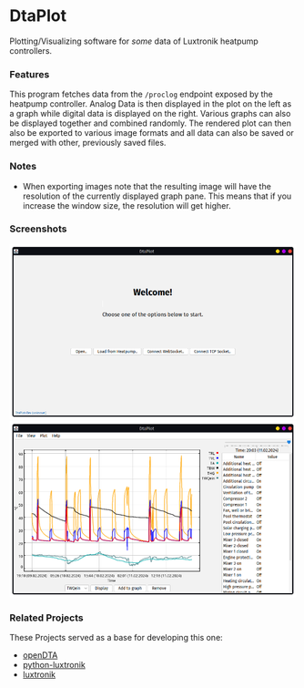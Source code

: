# DtaPlot

Plotting/Visualizing software for *some* data of 
Luxtronik heatpump controllers.

### Features

This program fetches data from the `/proclog` endpoint
exposed by the heatpump controller.
Analog Data is then displayed in the plot on the left as a graph
while digital data is displayed on the right. Various
graphs can also be displayed together and combined randomly.
The rendered plot can then also be exported to various image
formats and all data can also be saved or merged with other,
previously saved files.

### Notes

- When exporting images note that the resulting image will 
have the resolution of the currently displayed graph pane.
This means that if you increase the window size, the resolution will get
higher.

### Screenshots

![Screenshot of the Welcome Page](assets/welcome.png)
![Screenshot of displayed graphs](assets/graphs.png)

### Related Projects

These Projects served as a base for developing this one:

- [openDTA](https://sourceforge.net/projects/opendta/)
- [python-luxtronik](https://github.com/Bouni/python-luxtronik/)
- [luxtronik](https://github.com/Bouni/luxtronik)
